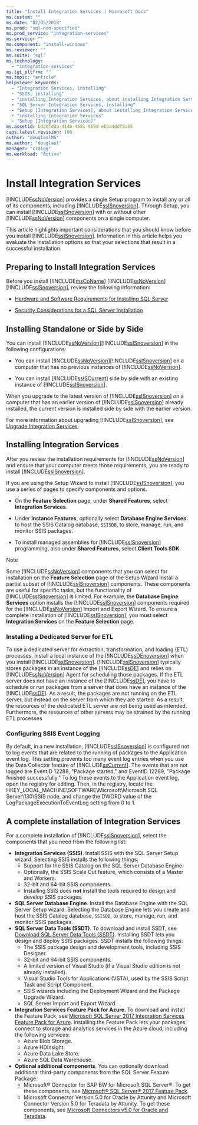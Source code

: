 ```yaml
---
title: "Install Integration Services | Microsoft Docs"
ms.custom: ""
ms.date: "02/05/2018"
ms.prod: "sql-non-specified"
ms.prod_service: "integration-services"
ms.service: ""
ms.component: "install-windows"
ms.reviewer: ""
ms.suite: "sql"
ms.technology: 
  - "integration-services"
ms.tgt_pltfrm: ""
ms.topic: "article"
helpviewer_keywords: 
  - "Integration Services, installing"
  - "SSIS, installing"
  - "installing Integration Services, about installing Integration Services"
  - "SQL Server Integration Services, installing"
  - "Setup [Integration Services], about installing Integration Services"
  - "installing Integration Services"
  - "Setup [Integration Services]"
ms.assetid: bd20fd3a-414b-4581-959d-ebba4ddf5a55
caps.latest.revision: 106
author: "douglaslMS"
ms.author: "douglasl"
manager: "craigg"
ms.workload: "Active"
---
```

# Install Integration Services
  [!INCLUDE[ssNoVersion](../../includes/ssnoversion-md.md)] provides a single Setup program to install any or all of its components, including [!INCLUDE[ssISnoversion](../../includes/ssisnoversion-md.md)]. Through Setup, you can install [!INCLUDE[ssISnoversion](../../includes/ssisnoversion-md.md)] with or without other [!INCLUDE[ssNoVersion](../../includes/ssnoversion-md.md)] components on a single computer.    
    
 This article highlights important considerations that you should know before you install [!INCLUDE[ssISnoversion](../../includes/ssisnoversion-md.md)]. Information in this article helps you evaluate the installation options so that your selections that result in a successful installation.    
    
## Preparing to Install Integration Services    
 Before you install [!INCLUDE[msCoName](../../includes/msconame-md.md)] [!INCLUDE[ssNoVersion](../../includes/ssnoversion-md.md)] [!INCLUDE[ssISnoversion](../../includes/ssisnoversion-md.md)], review the following information:    
    
-   [Hardware and Software Requirements for Installing SQL Server](../../sql-server/install/hardware-and-software-requirements-for-installing-sql-server.md)    
    
-   [Security Considerations for a SQL Server Installation](../../sql-server/install/security-considerations-for-a-sql-server-installation.md)    
    
## Installing Standalone or Side by Side    
You can install [!INCLUDE[ssNoVersion](../../includes/ssnoversion-md.md)][!INCLUDE[ssISnoversion](../../includes/ssisnoversion-md.md)] in the following configurations:    
    
-   You can install [!INCLUDE[ssNoVersion](../../includes/ssnoversion-md.md)][!INCLUDE[ssISnoversion](../../includes/ssisnoversion-md.md)] on a computer that has no previous instances of [!INCLUDE[ssNoVersion](../../includes/ssnoversion-md.md)].    
    
-   You can install [!INCLUDE[ssISCurrent](../../includes/ssiscurrent-md.md)] side by side with an existing instance of [!INCLUDE[ssISnoversion](../../includes/ssisnoversion-md.md)].    
    
When you upgrade to the latest version of [!INCLUDE[ssISnoversion](../../includes/ssisnoversion-md.md)] on a computer that has an earlier version of [!INCLUDE[ssISnoversion](../../includes/ssisnoversion-md.md)] already installed, the current version is installed side by side with the earlier version.    
    
For more information about upgrading [!INCLUDE[ssISnoversion](../../includes/ssisnoversion-md.md)], see [Upgrade Integration Services](../../integration-services/install-windows/upgrade-integration-services.md).
    
## Installing Integration Services    
 After you review the installation requirements for [!INCLUDE[ssNoVersion](../../includes/ssnoversion-md.md)] and ensure that your computer meets those requirements, you are ready to install [!INCLUDE[ssISnoversion](../../includes/ssisnoversion-md.md)].    
     
If you are using the Setup Wizard to install [!INCLUDE[ssISnoversion](../../includes/ssisnoversion-md.md)], you use a series of pages to specify components and options.

-   On the **Feature Selection** page, under **Shared Features**, select **Integration Services**.

-   Under **Instance Features**, optionally select **Database Engine Services** to host the SSIS Catalog database, `SSISDB`, to store, manage, run, and monitor SSIS packages.

-   To install managed assemblies for [!INCLUDE[ssISnoversion](../../includes/ssisnoversion-md.md)] programming, also under **Shared Features**, select **Client Tools SDK**.

> [!NOTE]
> Some [!INCLUDE[ssNoVersion](../../includes/ssnoversion-md.md)] components that you can select for installation on the **Feature Selection** page of the Setup Wizard install a partial subset of [!INCLUDE[ssISnoversion](../../includes/ssisnoversion-md.md)] components. These components are useful for specific tasks, but the functionality of [!INCLUDE[ssISnoversion](../../includes/ssisnoversion-md.md)] is limited. For example, the **Database Engine Services** option installs the [!INCLUDE[ssISnoversion](../../includes/ssisnoversion-md.md)] components required for the [!INCLUDE[ssNoVersion](../../includes/ssnoversion-md.md)] Import and Export Wizard. To ensure a complete installation of [!INCLUDE[ssISnoversion](../../includes/ssisnoversion-md.md)], you must select **Integration Services** on the **Feature Selection** page.

### Installing a Dedicated Server for ETL

To use a dedicated server for extraction, transformation, and loading (ETL) processes, install a local instance of the [!INCLUDE[ssDEnoversion](../../includes/ssdenoversion-md.md)] when you install [!INCLUDE[ssISnoversion](../../includes/ssisnoversion-md.md)]. [!INCLUDE[ssISnoversion](../../includes/ssisnoversion-md.md)] typically stores packages in an instance of the [!INCLUDE[ssDE](../../includes/ssde-md.md)] and relies on [!INCLUDE[ssNoVersion](../../includes/ssnoversion-md.md)] Agent for scheduling those packages. If the ETL server does not have an instance of the [!INCLUDE[ssDE](../../includes/ssde-md.md)], you have to schedule or run packages from a server that does have an instance of the [!INCLUDE[ssDE](../../includes/ssde-md.md)]. As a result, the packages are not running on the ETL server, but instead on the server from which they are started. As a result, the resources of the dedicated ETL server are not being used as intended. Furthermore, the resources of other servers may be strained by the running ETL processes

### Configuring SSIS Event Logging
    
By default, in a new installation, [!INCLUDE[ssISnoversion](../../includes/ssisnoversion-md.md)] is configured not to log events that are related to the running of packages to the Application event log. This setting prevents too many event log entries when you use the Data Collector feature of [!INCLUDE[ssCurrent](../../includes/sscurrent-md.md)]. The events that are not logged are EventID 12288, "Package started," and EventID 12289, "Package finished successfully." To log these events to the Application event log, open the registry for editing. Then, in the registry, locate the HKEY_LOCAL_MACHINE\SOFTWARE\Microsoft\Microsoft SQL Server\130\SSIS node, and change the DWORD value of the LogPackageExecutionToEventLog setting from 0 to 1.    
    
## A complete installation of Integration Services

For a complete installation of [!INCLUDE[ssISnoversion](../../includes/ssisnoversion-md.md)], select the components that you need from the following list:

-   **Integration Services (SSIS)**. Install SSIS with the SQL Server Setup wizard. Selecting SSIS installs the following things:
    -   Support for the SSIS Catalog on the SQL Server Database Engine.
    -   Optionally, the SSIS Scale Out feature, which consists of a Master and Workers.
    -   32-bit and 64-bit SSIS components.
    -   Installing SSIS does **not** install the tools required to design and develop SSIS packages.
-   **SQL Server Database Engine**. Install the Database Engine with the SQL Server Setup wizard. Selecting the Database Engine lets you create and host the SSIS Catalog database, `SSISDB`, to store, manage, run, and monitor SSIS packages.
-   **SQL Server Data Tools (SSDT)**. To download and install SSDT, see [Download SQL Server Data Tools (SSDT)](../../ssdt/download-sql-server-data-tools-ssdt.md). Installing SSDT lets you design and deploy SSIS packages. SSDT installs the following things:
    -   The SSIS package design and development tools, including SSIS Designer.
    -   32-bit and 64-bit SSIS components.
    -   A limited version of Visual Studio (if a Visual Studio edition is not already installed).
    -   Visual Studio Tools for Applications (VSTA), used by the SSIS Script Task and Script Component.
    -   SSIS wizards including the Deployment Wizard and the Package Upgrade Wizard.
    -   SQL Server Import and Export Wizard.
-   **Integration Services Feature Pack for Azure**. To download and install the Feature Pack, see [Microsoft SQL Server 2017 Integration Services Feature Pack for Azure](https://www.microsoft.com/download/details.aspx?id=54798). Installing the Feature Pack lets your packages connect to storage and analytics services in the Azure cloud, including the following services:
    -   Azure Blob Storage.
    -   Azure HDInsight.
    -   Azure Data Lake Store.
    -   Azure SQL Data Warehouse.
-   **Optional additional components**. You can optionally download additional third-party components from the SQL Server Feature Package.
    -   Microsoft® Connector for SAP BW for Microsoft SQL Server®. To get these components, see [Microsoft® SQL Server® 2017 Feature Pack](https://www.microsoft.com/download/details.aspx?id=55992).
    -   Microsoft Connector Version 5.0 for Oracle by Attunity and Microsoft Connector Version 5.0 for Teradata by Attunity. To get these components, see [Microsoft Connectors v5.0 for Oracle and Teradata](https://www.microsoft.com/download/details.aspx?id=55179).
